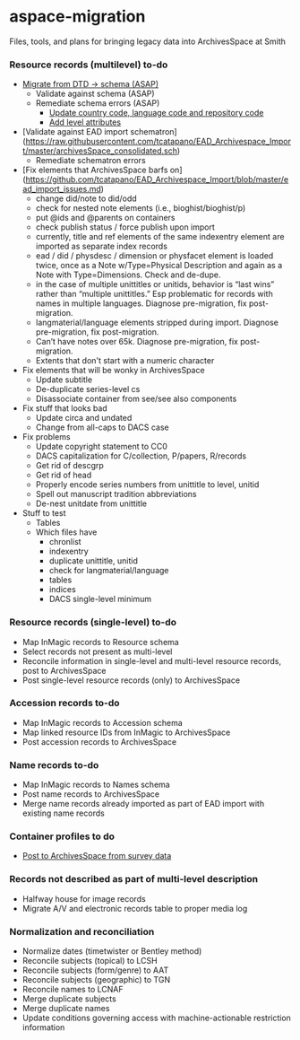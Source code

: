 # aspace-migration
Files, tools, and plans for bringing legacy data into ArchivesSpace at Smith

### Resource records (multilevel) to-do
* [Migrate from DTD -> schema (ASAP)](https://github.com/smith-special-collections/aspace-migration/blob/master/resources/EAD%20fixes%20now/dtd2schema.xsl)
	* Validate against schema (ASAP)
	* Remediate schema errors (ASAP)
		* [Update country code, language code and repository code](https://github.com/smith-special-collections/aspace-migration/blob/master/resources/EAD%20fixes%20now/SchemaCompliance.xsl)
		* [Add level attributes](https://github.com/smith-special-collections/aspace-migration/blob/master/resources/EAD%20fixes%20now/AddLevelIfNotPresent.xsl)
* [Validate against EAD import schematron] (https://raw.githubusercontent.com/tcatapano/EAD_Archivespace_Import/master/archivesSpace_consolidated.sch)
	* Remediate schematron errors
* [Fix elements that ArchivesSpace barfs on] (https://github.com/tcatapano/EAD_Archivespace_Import/blob/master/ead_import_issues.md)
	* change did/note to did/odd
	* check for nested note elements (i.e., bioghist/bioghist/p)
	* put @ids and @parents on containers
	* check publish status / force publish upon import
	* currently, title and ref elements of the same indexentry element are imported as separate index records
	* ead / did / physdesc / dimension or physfacet element is loaded twice, once as a Note w/Type=Physical Description and again as a Note with Type=Dimensions. Check and de-dupe.
	* in the case of multiple unittitles or unitids, behavior is “last wins” rather than “multiple unittitles.” Esp problematic for records with names in multiple languages. Diagnose pre-migration, fix post-migration.
	* langmaterial/language elements stripped during import. Diagnose pre-migration, fix post-migration.
	* Can’t have notes over 65k. Diagnose pre-migration, fix post-migration.
	* Extents that don't start with a numeric character
* Fix elements that will be wonky in ArchivesSpace
	* Update subtitle
	* De-duplicate series-level cs 
	* Disassociate container from see/see also components
* Fix stuff that looks bad
	* Update circa and undated
	* Change from all-caps to DACS case
* Fix problems
	* Update copyright statement to CC0
	* DACS capitalization for C/collection, P/papers, R/records
	* Get rid of descgrp
	* Get rid of head
	* Properly encode series numbers from unittitle to level, unitid
	* Spell out manuscript tradition abbreviations
	* De-nest unitdate from unittitle
* Stuff to test
	* Tables
	* Which files have
		* chronlist
		* indexentry
		* duplicate unittitle, unitid
		* check for langmaterial/language
		* tables
		* indices
		* DACS single-level minimum
	
### Resource records (single-level) to-do
* Map InMagic records to Resource schema
* Select records not present as multi-level
* Reconcile information in single-level and multi-level resource records, post to ArchivesSpace
* Post single-level resource records (only) to ArchivesSpace

### Accession records to-do
* Map InMagic records to Accession schema
* Map linked resource IDs from InMagic to ArchivesSpace
* Post accession records to ArchivesSpace

### Name records to-do
* Map InMagic records to Names schema
* Post name records to ArchivesSpace
* Merge name records already imported as part of EAD import with existing name records

### Container profiles to do
* [Post to ArchivesSpace from survey data](https://github.com/smith-special-collections/aspace-migration/blob/master/container%20profiles/AddContainerProfiles.py)

### Records not described as part of multi-level description
* Halfway house for image records
* Migrate A/V and electronic records table to proper media log

### Normalization and reconciliation
* Normalize dates (timetwister or Bentley method)
* Reconcile subjects (topical) to LCSH
* Reconcile subjects (form/genre) to AAT
* Reconcile subjects (geographic) to TGN
* Reconcile names to LCNAF
* Merge duplicate subjects
* Merge duplicate names
* Update conditions governing access with machine-actionable restriction information
